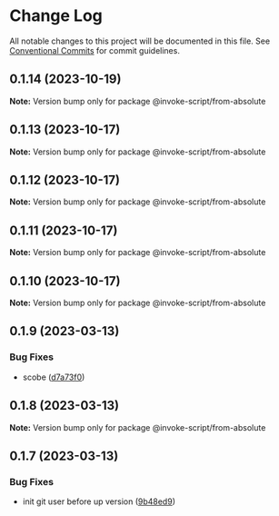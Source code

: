 # Change Log

All notable changes to this project will be documented in this file.
See [Conventional Commits](https://conventionalcommits.org) for commit guidelines.

## 0.1.14 (2023-10-19)

**Note:** Version bump only for package @invoke-script/from-absolute





## 0.1.13 (2023-10-17)

**Note:** Version bump only for package @invoke-script/from-absolute





## 0.1.12 (2023-10-17)

**Note:** Version bump only for package @invoke-script/from-absolute





## 0.1.11 (2023-10-17)

**Note:** Version bump only for package @invoke-script/from-absolute





## 0.1.10 (2023-10-17)

**Note:** Version bump only for package @invoke-script/from-absolute





## 0.1.9 (2023-03-13)


### Bug Fixes

* scobe ([d7a73f0](https://github.com/VladimirKalmykov/invoke-script/commit/d7a73f0))





## 0.1.8 (2023-03-13)

**Note:** Version bump only for package @invoke-script/from-absolute





## 0.1.7 (2023-03-13)


### Bug Fixes

* init git user before up version ([9b48ed9](https://github.com/VladimirKalmykov/invoke-script/commit/9b48ed9))
